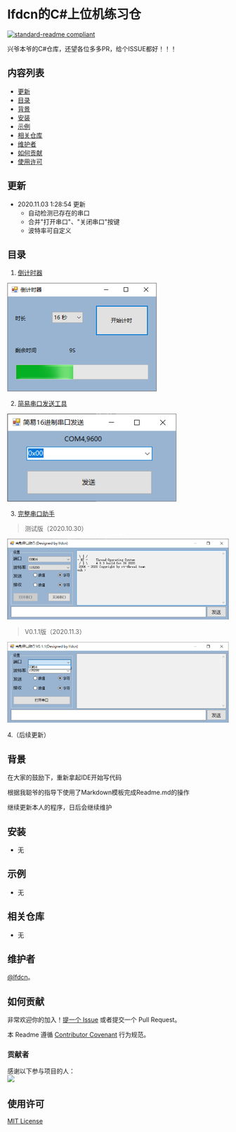 # lfdcn的C#上位机练习仓

[![standard-readme compliant](https://img.shields.io/badge/readme%20style-standard-brightgreen.svg?style=flat-square)](.)

兴爷本爷的C#仓库，还望各位多多PR，给个ISSUE都好！！！

## 内容列表

- [更新](#更新)
- [目录](#目录)
- [背景](#背景)
- [安装](#安装)
- [示例](#示例)
- [相关仓库](#相关仓库)
- [维护者](#维护者)
- [如何贡献](#如何贡献)
- [使用许可](#使用许可)

## 更新

* 2020.11.03 1:28:54 更新
  * 自动检测已存在的串口
  * 合并"打开串口"、"关闭串口"按键
  * 波特率可自定义

## 目录

1. [倒计时器](./计数器)

![image-20201030023635093](https://raw.githubusercontent.com/lfdcn/Image/master/Typoraimage-20201030023635093.png)

2. [简易串口发送工具](./简易串口助手)

![image-20201030024513989](https://raw.githubusercontent.com/lfdcn/Image/master/TyporaTyporaimage-20201030024513989.png)

3. [完整串口助手](./完整串口助手)

> 测试版（2020.10.30）

![image-20201030025307134](https://raw.githubusercontent.com/lfdcn/Image/master/Typoraimage-20201030025307134.png)

> V0.1.1版（2020.11.3）

![image-20201103012506629](https://raw.githubusercontent.com/lfdcn/Image/master/Typoraimage-20201103012506629.png)

4.（后续更新）

## 背景

在大家的鼓励下，重新拿起IDE开始写代码

根据我聪爷的指导下使用了Markdown模板完成Readme.md的操作

继续更新本人的程序，日后会继续维护

## 安装

* 无

## 示例

* 无

## 相关仓库

- 无

## 维护者

[@lfdcn](https://github.com/lfdcn)。

## 如何贡献

非常欢迎你的加入！[提一个 Issue](./issues/new) 或者提交一个 Pull Request。


本 Readme 遵循 [Contributor Covenant](http://contributor-covenant.org/version/1/3/0/) 行为规范。

### 贡献者

感谢以下参与项目的人：  
<a href="graphs/contributors"><img src="https://avatars2.githubusercontent.com/u/44065204?s=60&amp;v=4" height="60"/></a>

## 使用许可

[MIT License](./blob/master/LICENSE)